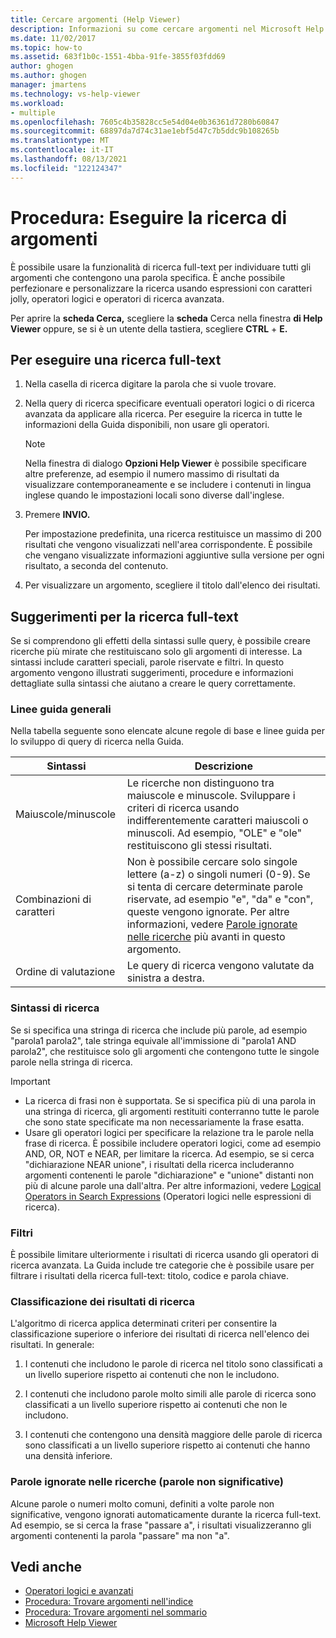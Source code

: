 ```yaml
---
title: Cercare argomenti (Help Viewer)
description: Informazioni su come cercare argomenti nel Microsoft Help Viewer. Personalizzare le ricerche usando espressioni jolly, operatori logici e operatori di ricerca avanzati.
ms.date: 11/02/2017
ms.topic: how-to
ms.assetid: 683f1b0c-1551-4bba-91fe-3855f03fdd69
author: ghogen
ms.author: ghogen
manager: jmartens
ms.technology: vs-help-viewer
ms.workload:
- multiple
ms.openlocfilehash: 7605c4b35828cc5e54d04e0b36361d7280b60847
ms.sourcegitcommit: 68897da7d74c31ae1ebf5d47c7b5ddc9b108265b
ms.translationtype: MT
ms.contentlocale: it-IT
ms.lasthandoff: 08/13/2021
ms.locfileid: "122124347"
---
```

# <a name="how-to-search-for-topics"></a>Procedura: Eseguire la ricerca di argomenti

È possibile usare la funzionalità di ricerca full-text per individuare tutti gli argomenti che contengono una parola specifica. È anche possibile perfezionare e personalizzare la ricerca usando espressioni con caratteri jolly, operatori logici e operatori di ricerca avanzata.

Per aprire la **scheda Cerca,** scegliere la **scheda** Cerca nella finestra **di Help Viewer** oppure, se si è un utente della tastiera, scegliere **CTRL** + **E.**

## <a name="to-perform-a-full-text-search"></a>Per eseguire una ricerca full-text

1. Nella casella di ricerca digitare la parola che si vuole trovare.

2. Nella query di ricerca specificare eventuali operatori logici o di ricerca avanzata da applicare alla ricerca. Per eseguire la ricerca in tutte le informazioni della Guida disponibili, non usare gli operatori.

    > [!NOTE]
    > Nella finestra di dialogo **Opzioni Help Viewer** è possibile specificare altre preferenze, ad esempio il numero massimo di risultati da visualizzare contemporaneamente e se includere i contenuti in lingua inglese quando le impostazioni locali sono diverse dall'inglese.

3. Premere **INVIO.**

     Per impostazione predefinita, una ricerca restituisce un massimo di 200 risultati che vengono visualizzati nell'area corrispondente. È possibile che vengano visualizzate informazioni aggiuntive sulla versione per ogni risultato, a seconda del contenuto.

4. Per visualizzare un argomento, scegliere il titolo dall'elenco dei risultati.

## <a name="full-text-search-tips"></a>Suggerimenti per la ricerca full-text

Se si comprendono gli effetti della sintassi sulle query, è possibile creare ricerche più mirate che restituiscano solo gli argomenti di interesse. La sintassi include caratteri speciali, parole riservate e filtri. In questo argomento vengono illustrati suggerimenti, procedure e informazioni dettagliate sulla sintassi che aiutano a creare le query correttamente.

### <a name="general-guidelines"></a>Linee guida generali

Nella tabella seguente sono elencate alcune regole di base e linee guida per lo sviluppo di query di ricerca nella Guida.

|Sintassi|Descrizione|
|------------|-----------------|
|Maiuscole/minuscole|Le ricerche non distinguono tra maiuscole e minuscole. Sviluppare i criteri di ricerca usando indifferentemente caratteri maiuscoli o minuscoli. Ad esempio, "OLE" e "ole" restituiscono gli stessi risultati.|
|Combinazioni di caratteri|Non è possibile cercare solo singole lettere (a-z) o singoli numeri (0-9). Se si tenta di cercare determinate parole riservate, ad esempio "e", "da" e "con", queste vengono ignorate. Per altre informazioni, vedere [Parole ignorate nelle ricerche](#stopwords) più avanti in questo argomento.|
|Ordine di valutazione|Le query di ricerca vengono valutate da sinistra a destra.|

### <a name="search-syntax"></a>Sintassi di ricerca

Se si specifica una stringa di ricerca che include più parole, ad esempio "parola1 parola2", tale stringa equivale all'immissione di "parola1 AND parola2", che restituisce solo gli argomenti che contengono tutte le singole parole nella stringa di ricerca.

> [!IMPORTANT]
> - La ricerca di frasi non è supportata. Se si specifica più di una parola in una stringa di ricerca, gli argomenti restituiti conterranno tutte le parole che sono state specificate ma non necessariamente la frase esatta.
> - Usare gli operatori logici per specificare la relazione tra le parole nella frase di ricerca. È possibile includere operatori logici, come ad esempio AND, OR, NOT e NEAR, per limitare la ricerca. Ad esempio, se si cerca "dichiarazione NEAR unione", i risultati della ricerca includeranno argomenti contenenti le parole "dichiarazione" e "unione" distanti non più di alcune parole una dall'altra. Per altre informazioni, vedere [Logical Operators in Search Expressions](../help-viewer/logical-operators-search-expressions.md) (Operatori logici nelle espressioni di ricerca).

### <a name="filters"></a>Filtri

È possibile limitare ulteriormente i risultati di ricerca usando gli operatori di ricerca avanzata. La Guida include tre categorie che è possibile usare per filtrare i risultati della ricerca full-text: titolo, codice e parola chiave.

### <a name="ranking-of-search-results"></a>Classificazione dei risultati di ricerca

L'algoritmo di ricerca applica determinati criteri per consentire la classificazione superiore o inferiore dei risultati di ricerca nell'elenco dei risultati. In generale:

1. I contenuti che includono le parole di ricerca nel titolo sono classificati a un livello superiore rispetto ai contenuti che non le includono.

2. I contenuti che includono parole molto simili alle parole di ricerca sono classificati a un livello superiore rispetto ai contenuti che non le includono.

3. I contenuti che contengono una densità maggiore delle parole di ricerca sono classificati a un livello superiore rispetto ai contenuti che hanno una densità inferiore.

### <a name=""></a><a name="stopwords"> Parole ignorate nelle ricerche (parole non significative) </a>

Alcune parole o numeri molto comuni, definiti a volte parole non significative, vengono ignorati automaticamente durante la ricerca full-text. Ad esempio, se si cerca la frase "passare a", i risultati visualizzeranno gli argomenti contenenti la parola "passare" ma non "a".

## <a name="see-also"></a>Vedi anche

- [Operatori logici e avanzati](../help-viewer/logical-operators-search-expressions.md)
- [Procedura: Trovare argomenti nell'indice](../help-viewer/find-topics-index.md)
- [Procedura: Trovare argomenti nel sommario](../help-viewer/find-topics-toc.md)
- [Microsoft Help Viewer](../help-viewer/overview.md)